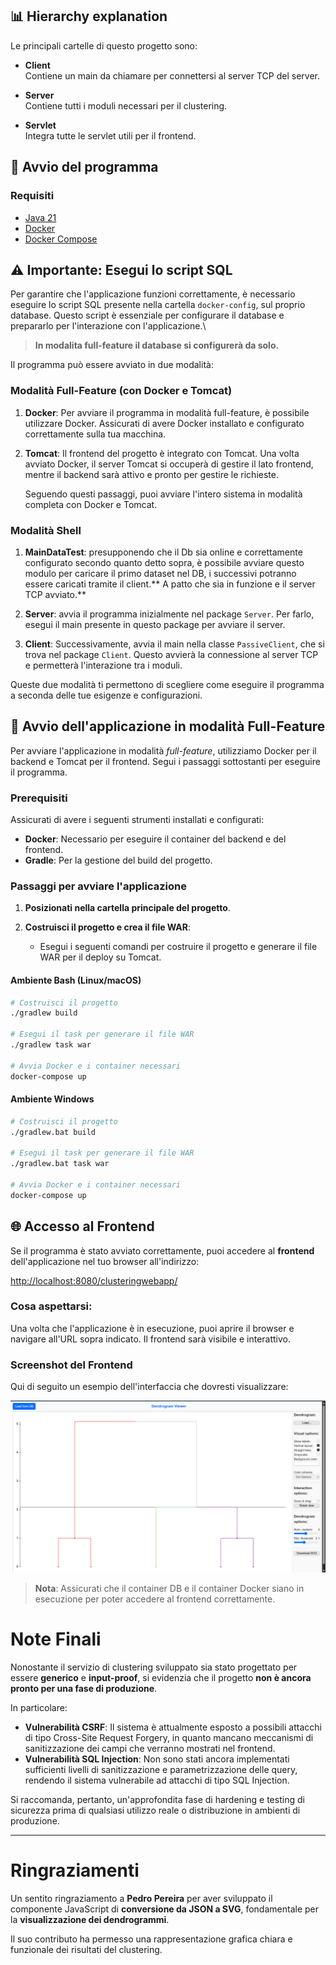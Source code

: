 ﻿## 📊 Hierarchy explanation

Le principali cartelle di questo progetto sono:

- **Client**  
  Contiene un main da chiamare per connettersi al server TCP del server.

- **Server**  
  Contiene tutti i moduli necessari per il clustering.

- **Servlet**  
  Integra tutte le servlet utili per il frontend.

## 🚀 Avvio del programma

### Requisiti

- [Java 21](https://www.oracle.com/java/technologies/javase/jdk21-archive-downloads.html)
- [Docker](https://www.docker.com/)
- [Docker Compose](https://docs.docker.com/compose/)


## ⚠️ Importante: Esegui lo script SQL

Per garantire che l'applicazione funzioni correttamente, è necessario eseguire lo script SQL presente nella cartella `docker-config`, sul proprio database. Questo script è essenziale per configurare il database e prepararlo per l'interazione con l'applicazione.\
>**In modalita full-feature il database si configurerà da solo.**

Il programma può essere avviato in due modalità:

### Modalità Full-Feature (con Docker e Tomcat)

1. **Docker**: Per avviare il programma in modalità full-feature, è possibile utilizzare Docker. Assicurati di avere Docker installato e configurato correttamente sulla tua macchina.
   
2. **Tomcat**: Il frontend del progetto è integrato con Tomcat. Una volta avviato Docker, il server Tomcat si occuperà di gestire il lato frontend, mentre il backend sarà attivo e pronto per gestire le richieste.

   Seguendo questi passaggi, puoi avviare l'intero sistema in modalità completa con Docker e Tomcat.

### Modalità Shell
1. **MainDataTest**: presupponendo che il Db sia online e correttamente configurato secondo quanto detto sopra, è possibile avviare questo modulo per caricare il primo dataset nel DB, i successivi potranno essere caricati tramite il client.** A patto che sia in funzione e il server TCP avviato.** 

2. **Server**: avvia il programma inizialmente nel package `Server`. Per farlo, esegui il main presente in questo package per avviare il server.
   
3. **Client**: Successivamente, avvia il main nella classe `PassiveClient`, che si trova nel package `Client`. Questo avvierà la connessione al server TCP e permetterà l'interazione tra i moduli.

Queste due modalità ti permettono di scegliere come eseguire il programma a seconda delle tue esigenze e configurazioni.

## 🚀 Avvio dell'applicazione in modalità Full-Feature

Per avviare l'applicazione in modalità *full-feature*, utilizziamo Docker per il backend e Tomcat per il frontend. Segui i passaggi sottostanti per eseguire il programma.

### Prerequisiti
Assicurati di avere i seguenti strumenti installati e configurati:
- **Docker**: Necessario per eseguire il container del backend e del frontend.
- **Gradle**: Per la gestione del build del progetto.

### Passaggi per avviare l'applicazione

1. **Posizionati nella cartella principale del progetto**.

2. **Costruisci il progetto e crea il file WAR**:
   - Esegui i seguenti comandi per costruire il progetto e generare il file WAR per il deploy su Tomcat.

#### Ambiente Bash (Linux/macOS)

```bash
# Costruisci il progetto
./gradlew build

# Esegui il task per generare il file WAR
./gradlew task war

# Avvia Docker e i container necessari
docker-compose up
```

#### Ambiente Windows

```bash
# Costruisci il progetto
./gradlew.bat build

# Esegui il task per generare il file WAR
./gradlew.bat task war

# Avvia Docker e i container necessari
docker-compose up

```
## 🌐 Accesso al Frontend

Se il programma è stato avviato correttamente, puoi accedere al **frontend** dell'applicazione nel tuo browser all'indirizzo:

[http://localhost:8080/clusteringwebapp/](http://localhost:8080/clusteringwebapp/)

### Cosa aspettarsi:

Una volta che l'applicazione è in esecuzione, puoi aprire il browser e navigare all'URL sopra indicato. Il frontend sarà visibile e interattivo. 

### Screenshot del Frontend

Qui di seguito un esempio dell'interfaccia che dovresti visualizzare:

![Screenshot del frontend](images/frontend-preview.png)

> **Nota**: Assicurati che il container DB e il container Docker siano in esecuzione per poter accedere al frontend correttamente.

# Note Finali

Nonostante il servizio di clustering sviluppato sia stato progettato per essere **generico** e **input-proof**, si evidenzia che il progetto **non è ancora pronto per una fase di produzione**.

In particolare:
- **Vulnerabilità CSRF**: Il sistema è attualmente esposto a possibili attacchi di tipo Cross-Site Request Forgery, in quanto mancano meccanismi di sanitizzazione dei campi che verranno mostrati nel frontend.
- **Vulnerabilità SQL Injection**: Non sono stati ancora implementati sufficienti livelli di sanitizzazione e parametrizzazione delle query, rendendo il sistema vulnerabile ad attacchi di tipo SQL Injection.

Si raccomanda, pertanto, un'approfondita fase di hardening e testing di sicurezza prima di qualsiasi utilizzo reale o distribuzione in ambienti di produzione.

---

# Ringraziamenti

Un sentito ringraziamento a **Pedro Pereira** per aver sviluppato il componente JavaScript di **conversione da JSON a SVG**, fondamentale per la **visualizzazione dei dendrogrammi**.

Il suo contributo ha permesso una rappresentazione grafica chiara e funzionale dei risultati del clustering.

